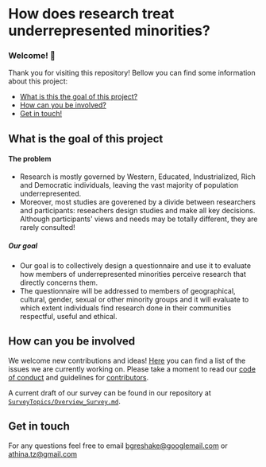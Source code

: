 # How does research treat underrepresented minorities?

### Welcome! :confetti_ball:

Thank you for visiting this repository! Bellow you can find some information about this project:

* [What is this the goal of this project?](#what-is-the-goal-of-this-project)
* [How can you be involved?](#how-can-you-be-involved)
* [Get in touch!](#get-in-touch)

## What is the goal of this project

#### The problem
* Research is mostly governed by Western, Educated, Industrialized, Rich and Democratic individuals, leaving the vast majority of population underrepresented.
* Moreover, most studies are goverened by a divide between researchers and participants: reseachers design studies and make all key decisions. Although participants' views and needs may be totally different, they are rarely consulted! 

##### Our goal
* Our goal is to collectively design a questionnaire and use it to evaluate how members of underrepresented minorities perceive research that directly concerns them.
* The questionnaire will be addressed to members of geographical, cultural, gender, sexual or other minority groups and it will evaluate to which extent individuals find research done in their communities respectful, useful and ethical.

## How can you be involved
We welcome new contributions and ideas! [Here](https://github.com/aath0/MinoritiesInResearch/issues) you can find a list of the issues we are currently working on. Please take a moment to read our [code of conduct](https://github.com/aath0/MinoritiesInResearch/blob/master/CODE_OF_CONDUCT.md) and guidelines for [contributors](https://github.com/aath0/MinoritiesInResearch/blob/master/CONTRIBUTING.md).

A current draft of our survey can be found in our repository at [`SurveyTopics/Overview_Survey.md`](https://github.com/aath0/MinoritiesInResearch/blob/master/SurveyTopics/Overview_Survey.md).

## Get in touch
For any questions feel free to email bgreshake@googlemail.com or athina.tz@gmail.com
